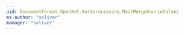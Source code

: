 ```yaml
---
uid: DocumentFormat.OpenXml.Wordprocessing.MailMergeSourceValues
ms.author: "soliver"
manager: "soliver"
---
```

